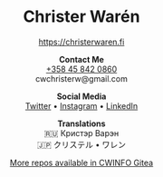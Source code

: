 <h1 align="center">Christer Warén</h1>

<p align="center">
  <a href="https://christerwaren.fi">https://christerwaren.fi</a>
</p>

<p align="center">
  <b>Contact Me</b> <br>
  <a href="tel:+358 45 842 0860">+358 45 842 0860</a> <br>
  cwchristerw@gmail.com
</p>

<p align="center">
  <b>Social Media</b> <br>
  <a href="https://twitter.com/cwchristerw">Twitter</a> •
  <a href="https://instagram.com/cwchristerw">Instagram</a> •
  <a href="https://www.linkedin.com/in/cwchristerw">LinkedIn</a>
</p>

<p align="center">
  <b>Translations</b> <br>
  🇷🇺 Кристэр Варэн <br>
  🇯🇵 クリステル • ワレン <br>
</p>

<p align="center">
  <a href="https://gitea.cwinfo.org">More repos available in CWINFO Gitea</a>
</p>

<!--
Useful Resources:
  - Flag List: https://emojipedia.org/flags/

**cwchristerw/cwchristerw** is a ✨ _special_ ✨ repository because its `README.md` (this file) appears on your GitHub profile.

Here are some ideas to get you started:

- 🔭 I’m currently working on ...
- 🌱 I’m currently learning ...
- 👯 I’m looking to collaborate on ...
- 🤔 I’m looking for help with ...
- 💬 Ask me about ...
- 📫 How to reach me: ...
- 😄 Pronouns: ...
- ⚡ Fun fact: ...
-->
